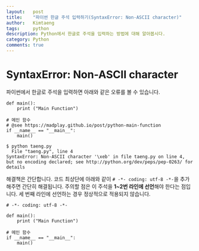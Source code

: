 ```yaml
---
layout:   post
title:    "파이썬 한글 주석 입력하기(SyntaxError: Non-ASCII character)"
author:   Kimtaeng
tags: 	  python
description: Python에서 한글로 주석을 입력하는 방법에 대해 알아봅시다.
category: Python
comments: true
---
```


# SyntaxError: Non-ASCII character

파이썬에서 한글로 주석을 입력하면 아래와 같은 오류를 볼 수 있습니다.

<pre class="line-numbers"><code class="language-python" data-start="1">def main():
    print ("Main Function")

# 메인 함수
# @see https://madplay.github.io/post/python-main-function
if __name__ == "__main__":
	main()
</code></pre>

<pre class="line-numbers"><code class="language-bash" data-start="1">$ python taeng.py 
  File "taeng.py", line 4
SyntaxError: Non-ASCII character '\xeb' in file taeng.py on line 4,
but no encoding declared; see http://python.org/dev/peps/pep-0263/ for details
</code></pre>

해결책은 간단합니다. 코드 최상단에 아래와 같이 ```# -*- coding: utf-8 -*-```을 추가해주면 간단히 해결됩니다.
주의할 점은 이 주석을 **1~2번 라인에 선언**해야 한다는 점입니다. 세 번째 라인에 선언하는 경우
정상적으로 적용되지 않습니다.

<pre class="line-numbers"><code class="language-python" data-start="1"># -*- coding: utf-8 -*-

def main():
    print ("Main Function")

# 메인 함수
if __name__ == "__main__":
	main()
</code></pre>